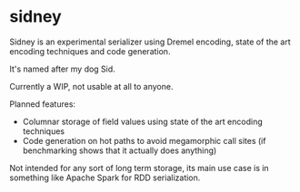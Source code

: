 sidney
======

Sidney is an experimental serializer using Dremel encoding, state of the art encoding techniques and code generation. 

It's named after my dog Sid.

Currently a WIP, not usable at all to anyone. 

Planned features: 

* Columnar storage of field values using state of the art encoding techniques
* Code generation on hot paths to avoid megamorphic call sites (if benchmarking shows that it actually does anything)

Not intended for any sort of long term storage, its main use case is in something like Apache Spark for RDD serialization.
